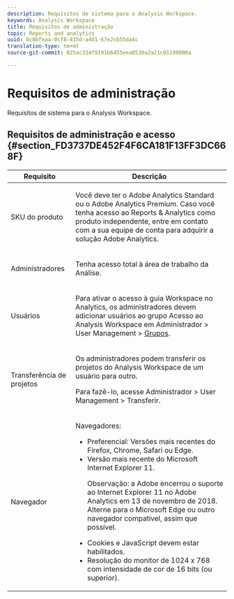 ```yaml
---
description: Requisitos de sistema para o Analysis Workspace.
keywords: Analysis Workspace
title: Requisitos de administração
topic: Reports and analytics
uuid: 6c8bfeaa-0cf8-435d-a4d1-67e2cb55da4c
translation-type: tm+mt
source-git-commit: 025ac334f9191b6455eea0530a2a21c01199000a

---
```



# Requisitos de administração

Requisitos de sistema para o Analysis Workspace.

## Requisitos de administração e acesso {#section_FD3737DE452F4F6CA181F13FF3DC668F}

<table id="table_3065772701A64D4EB5F175100A60F284"> 
 <thead> 
  <tr> 
   <th colname="col1" class="entry"> Requisito </th> 
   <th colname="col2" class="entry"> Descrição </th> 
  </tr>
 </thead>
 <tbody> 
  <tr> 
   <td colname="col1"> SKU do produto </td> 
   <td colname="col2"> <p> Você deve ter o <span class="keyword">Adobe Analytics Standard</span> ou o <span class="keyword">Adobe Analytics</span> Premium. Caso você tenha acesso ao Reports &amp; Analytics como produto independente, entre em contato com a sua equipe de conta para adquirir a solução <span class="keyword">Adobe Analytics</span>. </p> </td> 
  </tr> 
  <tr> 
   <td colname="col1"> Administradores </td> 
   <td colname="col2"> <p>Tenha acesso total à área de trabalho da Análise. </p> </td> 
  </tr> 
  <tr> 
   <td colname="col1"> Usuários </td> 
   <td colname="col2"> <p>Para ativar o acesso à guia Workspace no Analytics, os administradores devem adicionar usuários ao grupo <span class="uicontrol">Acesso ao Analysis Workspace</span> em <span class="uicontrol">Administrador</span> &gt; <span class="uicontrol">User Management</span> &gt; <a href="https://marketing.adobe.com/resources/help/en_US/reference/groups.html"  >Grupos</a>. </p> </td> 
  </tr> 
  <tr> 
   <td colname="col1"> Transferência de projetos </td> 
   <td colname="col2"> <p>Os administradores podem transferir os projetos do <span class="wintitle">Analysis Workspace</span> de um usuário para outro. </p> <p>Para fazê-lo, acesse <span class="uicontrol">Administrador</span> &gt; <span class="uicontrol">User Management</span> &gt; <span class="uicontrol">Transferir</span>. </p> </td> 
  </tr> 
  <tr> 
   <td colname="col1"> Navegador </td> 
   <td colname="col2"> <p> Navegadores: </p> 
    <ul id="ul_B10D000F38DC44F68E2909B483E58FE0"> 
     <li id="li_5A905B0F5342443B96433FDBB1015CA9">Preferencial: Versões mais recentes do Firefox, Chrome, Safari ou Edge. </li> 
     <li id="li_75D6560CE77748B6B2A794B374E3C6F8"> Versão mais recente do Microsoft Internet Explorer 11. <p> Observação: a Adobe encerrou o suporte ao Internet Explorer 11 no Adobe Analytics em 13 de novembro de 2018. Alterne para o Microsoft Edge ou outro navegador compatível, assim que possível.</p> </li> 
    </ul> 
    <ul id="ul_74DD135CDAEF40A28DCCE927212B4163"> 
     <li id="li_385DCC2B725E4FDBAE75F57E96889B2E"> Cookies e JavaScript devem estar habilitados. </li> 
     <li id="li_AE8D64267EC74C5290CB5793FB0C04D1">Resolução do monitor de 1024 x 768 com intensidade de cor de 16 bits (ou superior). </li> 
    </ul> </td> 
  </tr> 
 </tbody> 
</table>

